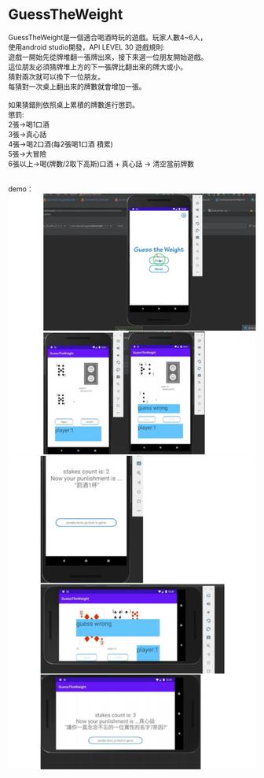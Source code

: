 # GuessTheWeight<br>
 GuessTheWeight是一個適合喝酒時玩的遊戲。玩家人數4~6人，<br>
 使用android studio開發，API LEVEL 30
 遊戲規則:<br>
 遊戲一開始先從牌堆翻一張牌出來，接下來選一位朋友開始遊戲。<br>
 這位朋友必須猜牌堆上方的下一張牌比翻出來的牌大或小。<br>
 猜對兩次就可以換下一位朋友。<br>
 每猜對一次桌上翻出來的牌數就會增加一張。<br>
 <br>
 如果猜錯則依照桌上累積的牌數進行懲罰。<br>
 懲罰:<br>
 2張->喝1口酒<br>
 3張->真心話<br>
 4張->喝2口酒(每2張喝1口酒 積累)<br>
 5張->大冒險<br>
 6張以上->喝(牌數/2取下高斯)口酒 + 真心話 -> 清空當前牌數<br>

<br>
demo：<br>
  <img src="demo1.png">
  <img src="demo2.png">
<br>
